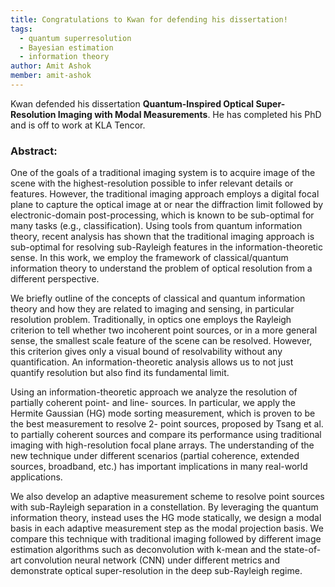 ```yaml
---
title: Congratulations to Kwan for defending his dissertation!
tags:
  - quantum superresolution
  - Bayesian estimation
  - information theory
author: Amit Ashok
member: amit-ashok
---
```

Kwan defended his dissertation **Quantum-Inspired Optical Super-Resolution Imaging with Modal Measurements**.
He has completed his PhD and is off to work at KLA Tencor.

### Abstract:
One of the goals of a traditional imaging system is to acquire image of the scene with the highest-resolution possible to infer relevant details or features. However, the traditional imaging approach employs a digital focal plane to capture the optical image at or near the diffraction limit followed by electronic-domain post-processing, which is known to be sub-optimal for many tasks (e.g., classification). Using tools from quantum information theory, recent analysis has shown that the traditional imaging approach is sub-optimal for resolving sub-Rayleigh features in the information-theoretic sense. In this work, we employ the framework of classical/quantum information theory to understand the problem of optical resolution from a different perspective.


We briefly outline of the concepts of classical and quantum information theory and how they are related to imaging and sensing, in particular resolution problem. Traditionally, in optics one employs the Rayleigh criterion to tell whether two incoherent point sources, or in a more general sense, the smallest scale feature of the scene can be resolved. However, this criterion gives only a visual bound of resolvability without any quantification. An information-theoretic analysis allows us to not just quantify resolution but also find its fundamental limit.


Using an information-theoretic approach we analyze the resolution of partially coherent point- and line- sources. In particular, we apply the Hermite Gaussian (HG) mode sorting measurement, which is proven to be the best measurement to resolve 2- point sources, proposed by Tsang et al. to partially coherent sources and compare its performance using traditional imaging with high-resolution focal plane arrays. The understanding of the new technique under different scenarios (partial coherence, extended sources, broadband, etc.) has important implications in many real-world applications.


We also develop an adaptive measurement scheme to resolve point sources with sub-Rayleigh separation in a constellation. By leveraging the quantum information theory, instead uses the HG mode statically, we design a modal basis in each adaptive measurement step as the modal projection basis. We compare this technique with traditional imaging followed by different image estimation algorithms such as deconvolution with k-mean and the state-of-art convolution neural network (CNN) under different metrics and demonstrate optical super-resolution in the deep sub-Rayleigh regime.
